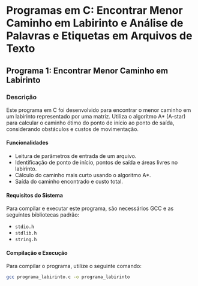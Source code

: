 # Programas em C: Encontrar Menor Caminho em Labirinto e Análise de Palavras e Etiquetas em Arquivos de Texto

## Programa 1: Encontrar Menor Caminho em Labirinto

### Descrição

Este programa em C foi desenvolvido para encontrar o menor caminho em um labirinto representado por uma matriz. Utiliza o algoritmo A* (A-star) para calcular o caminho ótimo do ponto de início ao ponto de saída, considerando obstáculos e custos de movimentação.

#### Funcionalidades

- Leitura de parâmetros de entrada de um arquivo.
- Identificação de ponto de início, pontos de saída e áreas livres no labirinto.
- Cálculo do caminho mais curto usando o algoritmo A*.
- Saída do caminho encontrado e custo total.

#### Requisitos do Sistema

Para compilar e executar este programa, são necessários GCC e as seguintes bibliotecas padrão:

- `stdio.h`
- `stdlib.h`
- `string.h`

#### Compilação e Execução

Para compilar o programa, utilize o seguinte comando:

```bash
gcc programa_labirinto.c -o programa_labirinto
